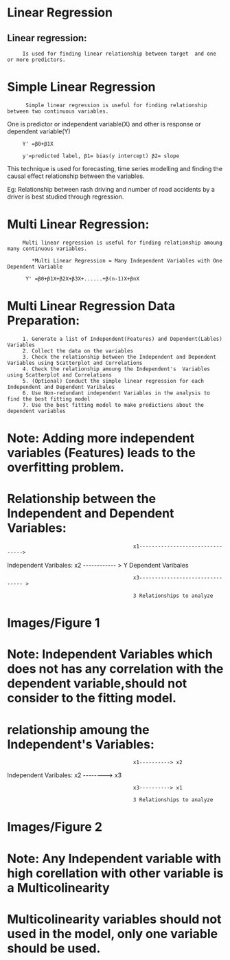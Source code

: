 # Linear Regression 


## Linear regression: 
         Is used for finding linear relationship between target  and one or more predictors.

# Simple Linear Regression

          Simple linear regression is useful for finding relationship between two continuous variables.

One is predictor or independent variable(X) and other is response or dependent variable(Y)

         Y' =β0+β1X                          

         y'=predicted label, β1= bias(y intercept) β2= slope

This technique is used for forecasting, time series modelling and finding the causal effect relationship between the variables.

Eg: Relationship between rash driving and number of road accidents by a driver is best studied through regression.

# Multi Linear Regression:
         Multi linear regression is useful for finding relationship amoung many continuous variables.
            
            *Multi Linear Regression = Many Independent Variables with One Dependent Variable
            
          Y' =β0+β1X+β2X+β3X+......+β(n-1)X+βnX

# Multi Linear Regression Data Preparation:

         1. Generate a list of Independent(Features) and Dependent(Lables) Variables
         2. Collect the data on the variables
         3. Check the relationship between the Independent and Dependent Variables using Scatterplot and Correlations
         4. Check the relationship amoung the Independent's  Variables using Scatterplot and Correlations
         5. (Optional) Conduct the simple linear regression for each Independent and Dependent Varibales
         6. Use Non-redundant independent Variables in the analysis to find the best fitting model
         7. Use the best fitting model to make predictions about the dependent variables
         
 # Note: Adding more independent variables (Features) leads to the overfitting problem.
 
 # Relationship between the Independent and Dependent Variables:
 
 
                                             x1-------------------------------->
 
   Independent Varibales:                                 x2  ------------ >           Y  Dependent Varibales
                                    
                                             x3-------------------------------- >     
                                             
                                             3 Relationships to analyze
                                             
 # Images/Figure 1
   
 # Note: Independent Variables which does not has any correlation with the dependent variable,should not consider to the fitting     model.
 
 # relationship amoung the Independent's  Variables:
  
                                             x1----------> x2
 
   Independent Varibales:                    x2  --------> x3
                                    
                                             x3----------> x1
                                             
                                             3 Relationships to analyze
                                             
# Images/Figure 2                                    
         
 # Note: Any Independent variable with high corellation with other variable is a  Multicolinearity 
#        Multicolinearity variables should not used in the model, only one variable should be used.


                  
         
         

